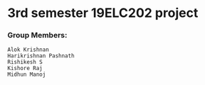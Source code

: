# 3rd semester 19ELC202 project
### Group Members:
```
Alok Krishnan
Harikrishnan Pashnath
Rishikesh S
Kishore Raj
Midhun Manoj
```
